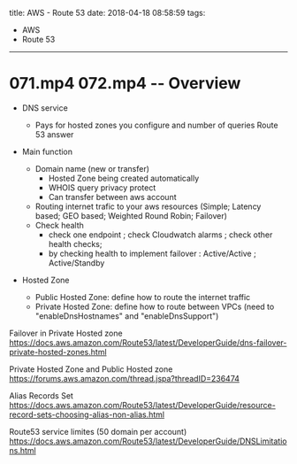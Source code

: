title: AWS - Route 53
date: 2018-04-18 08:58:59
tags:
- AWS
- Route 53
---

# 071.mp4 072.mp4 -- Overview


* DNS service
   * Pays for hosted zones you configure and number of queries Route 53 answer

* Main function
   * Domain name (new or transfer)
     * Hosted Zone being created automatically
     * WHOIS query privacy protect
     * Can transfer between aws account
   * Routing internet trafic to your aws resources (Simple; Latency based; GEO based; Weighted Round Robin; Failover)
   * Check health
      * check one endpoint ; check Cloudwatch alarms ; check other health checks;
      * by checking health to implement failover : Active/Active ; Active/Standby

* Hosted Zone
    * Public Hosted Zone: define how to route the internet traffic
    * Private Hosted Zone: define how to route between VPCs (need to "enableDnsHostnames" and "enableDnsSupport")


Failover in Private Hosted zone
https://docs.aws.amazon.com/Route53/latest/DeveloperGuide/dns-failover-private-hosted-zones.html


Private Hosted Zone and Public Hosted zone
https://forums.aws.amazon.com/thread.jspa?threadID=236474

Alias Records Set
https://docs.aws.amazon.com/Route53/latest/DeveloperGuide/resource-record-sets-choosing-alias-non-alias.html

Route53 service limites (50 domain per account)
https://docs.aws.amazon.com/Route53/latest/DeveloperGuide/DNSLimitations.html
